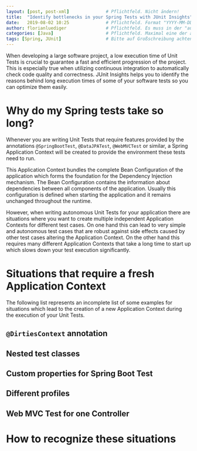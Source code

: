 ```yaml
---
layout: [post, post-xml]              # Pflichtfeld. Nicht ändern!
title:  "Identify bottlenecks in your Spring Tests with JUnit Insights"         # Pflichtfeld. Bitte einen Titel für den Blog Post angeben.
date:   2019-08-02 10:25              # Pflichtfeld. Format "YYYY-MM-DD HH:MM". Muss für Veröffentlichung in der Vergangenheit liegen. (Für Preview egal)
author: florianluediger               # Pflichtfeld. Es muss in der "authors.yml" einen Eintrag mit diesem Namen geben.
categories: [Java]                    # Pflichtfeld. Maximal eine der angegebenen Kategorien verwenden.
tags: [Spring, JUnit]                 # Bitte auf Großschreibung achten.
---
```


When developing a large software project, a low execution time of Unit Tests is crucial to guarantee a fast and efficient progression of the project.
This is especially true when utilizing continuous integration to automatically check code quality and correctness.
JUnit Insights helps you to identify the reasons behind long execution times of some of your software tests so you can optimize them easily.

# Why do my Spring tests take so long?

Whenever you are writing Unit Tests that require features provided by the annotations `@SpringBootTest`, `@DataJPATest`, `@WebMVCTest` or similar, a Spring Application Context will be created to provide the environment these tests need to run.

This Application Context bundles the complete Bean Configuration of the application which forms the foundation for the Dependency Injection mechanism.
The Bean Configuration contains the information about dependencies between all components of the application.
Usually this configuration is defined when starting the application and it remains unchanged throughout the runtime.

However, when writing autonomous Unit Tests for your application there are situations where you want to create multiple independent Application Contexts for different test cases.
On one hand this can lead to very simple and autonomous test cases that are robust against side effects caused by other test cases altering the Application Context.
On the other hand this requires many different Application Contexts that take a long time to start up which slows down your test execution significantly.

# Situations that require a fresh Application Context

The following list represents an incomplete list of some examples for situations which lead to the creation of a new Application Context during the execution of your Unit Tests.

## `@DirtiesContext` annotation

## Nested test classes

## Custom properties for Spring Boot Test

## Different profiles

## Web MVC Test for one Controller

# How to recognize these situations